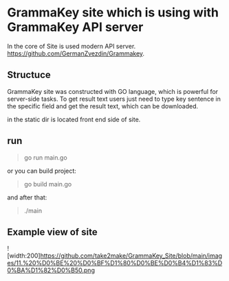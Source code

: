 # GrammaKey site which is using with GrammaKey API server

In the core of Site is used modern API server. https://github.com/GermanZvezdin/Grammakey.

## Structuce

GrammaKey site was constructed with GO language, which is powerful for server-side tasks. 
To get result text users just need to type key sentence in the specific field and get the result text,
which can be downloaded.

in the static dir is located front end side of site.

## run

> go run main.go

or you can build project:

> go build main.go

and after that:

> ./main

## Example view of site

![width:200]https://github.com/take2make/GrammaKey_Site/blob/main/images/11.%20%D0%BE%20%D0%BF%D1%80%D0%BE%D0%B4%D1%83%D0%BA%D1%82%D0%B50.png
